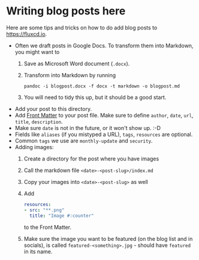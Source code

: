 # Writing blog posts here

Here are some tips and tricks on how to do add blog posts to <https://fluxcd.io>.

- Often we draft posts in Google Docs. To transform them into Markdown, you might want to
  1. Save as Microsoft Word document (`.docx`).
  1. Transform into Markdown by running

     ```cli
     pandoc -i blogpost.docx -f docx -t markdown -o blogpost.md
     ```

  1. You will need to tidy this up, but it should be a good start.
- Add your post to this directory.
- Add [Front Matter](https://gohugo.io/content-management/front-matter/) to your post file. Make sure to define `author`, `date`, `url`, `title`, `description`.
- Make sure `date` is not in the future, or it won't show up. :-D
- Fields like `aliases` (if you mistyped a URL), `tags`, `resources` are optional.
- Common `tags` we use are `monthly-update` and `security`.
- Adding images:
  1. Create a directory for the post where you have images
  1. Call the markdown file `<date>-<post-slug>/index.md`
  1. Copy your images into `<date>-<post-slug>` as well
  1. Add

     ```yaml
     resources:
     - src: "**.png"
       title: "Image #:counter"
     ```

     to the Front Matter.
  1. Make sure the image you want to be featured (on the blog list and in socials), is called `featured-<something>.jpg` - should have `featured` in its name.
  